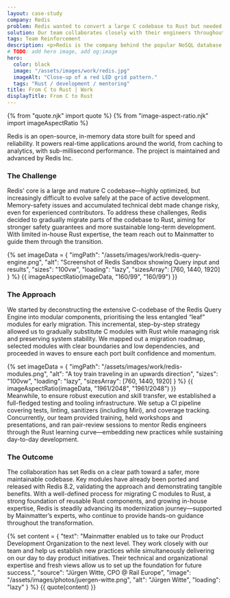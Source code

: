 ```yaml
---
layout: case-study
company: Redis
problem: Redis wanted to convert a large C codebase to Rust but needed expertise.
solution: Our team collaborates closely with their engineers throughout the migration process, providing hands-on Rust mentoring along the way.
tags: Team Reinforcement
description: <p>Redis is the company behind the popular NoSQL database.</p><p>When they decided to migrate part of their C codebase to Rust, they turned to Mainmatter for support. Our team collaborates closely with their engineers throughout the migration process, teaching them Rust as we go.</p>
# TODO: add hero image, add og:image
hero:
  color: black
  image: "/assets/images/work/redis.jpg"
  imageAlt: "Close-up of a red LED grid pattern."
  tags: "Rust / development / mentoring"
title: From C to Rust | Work
displayTitle: From C to Rust
---
```


{% from "quote.njk" import quote %} {% from "image-aspect-ratio.njk" import imageAspectRatio %}

<div class="case-study__section">
  <div class="case-study__text">
    <p class="h4">Redis is an open-source, in-memory data store built for speed and reliability. It powers real-time applications around the world, from caching to analytics, with sub-millisecond performance. The project is maintained and advanced by Redis Inc.</p>
  </div>
</div>

<div class="case-study__section">
  <h3 class="case-study__heading">The Challenge</h3>
  <div class="case-study__text">
    <p>
      Redis’ core is a large and mature C codebase—highly optimized, but increasingly difficult to evolve safely at the pace of active development. Memory-safety issues and accumulated technical debt made change risky, even for experienced contributors. To address these challenges, Redis decided to gradually migrate parts of the codebase to Rust, aiming for stronger safety guarantees and more sustainable long-term development. With limited in-house Rust expertise, the team reach out to Mainmatter to guide them through the transition.
    </p>
  </div>
</div>

<section class="case-study__section">
  {% set imageData = {
    "imgPath": "/assets/images/work/redis-query-engine.png",
    "alt": "Screenshot of Redis Sandbox showing Query input and results",
    "sizes": "100vw",
    "loading": "lazy",
    "sizesArray": [760, 1440, 1920]
  } %}
  {{ imageAspectRatio(imageData, "160/99", "160/99") }}
</section>

<div class="case-study__section">
  <h3 class="case-study__heading">The Approach</h3>
  <div class="case-study__text">
    <p>We started by deconstructing the extensive C-codebase of the Redis Query Engine into modular components, prioritising the less entangled “leaf” modules for early migration. This incremental, step-by-step strategy allowed us to gradually substitute C modules with Rust while managing risk and preserving system stability. We mapped out a migration roadmap, selected modules with clear boundaries and low dependencies, and proceeded in waves to ensure each port built confidence and momentum.</p>
  </div>
</div>

<section class="case-study__section">
  <!-- TODO: add Luca's image of the module graph -->
  {% set imageData = {
    "imgPath": "/assets/images/work/redis-modules.png",
    "alt": "A toy train traveling in an upwards direction",
    "sizes": "100vw",
    "loading": "lazy",
    "sizesArray": [760, 1440, 1920]
  } %}
  {{ imageAspectRatio(imageData, "1961/2048", "1961/2048") }}
</section>

<div class="case-study__section">
  <div class="case-study__text">
    Meanwhile, to ensure robust execution and skill transfer, we established a full-fledged testing and tooling infrastructure. We setup a CI pipeline covering tests, linting, sanitizers (including Miri), and coverage tracking. Concurrently, our team provided training, held workshops and presentations, and ran pair-review sessions to mentor Redis engineers through the Rust learning curve—embedding new practices while sustaining day-to-day development.
  </div>
</div>

<div class="case-study__section">
  <h3 class="case-study__heading">The Outcome</h3>
  <div class="case-study__text">
    <p>The collaboration has set Redis on a clear path toward a safer, more maintainable codebase. Key modules have already been ported and released with Redis 8.2, validating the approach and demonstrating tangible benefits. With a well-defined process for migrating C modules to Rust, a strong foundation of reusable Rust components, and growing in-house expertise, Redis is steadily advancing its modernization journey—supported by Mainmatter’s experts, who continue to provide hands-on guidance throughout the transformation.</p>
  </div>
</div>

<!-- replace (or remove) quote -->

{% set content = {
  "text": "Mainmatter enabled us to take our Product Development Organization to the next level. They work closely with our team and help us establish new practices while simultaneously delivering on our day to day product initiatives. Their technical and organizational expertise and fresh views allow us to set up the foundation for future success.",
  "source": "Jürgen Witte, CPO @ Rail Europe",
  "image": "/assets/images/photos/juergen-witte.png",
  "alt": "Jürgen Witte",
  "loading": "lazy"
} %} {{ quote(content) }}
